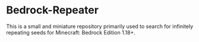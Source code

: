 # Bedrock-Repeater
This is a small and miniature repository primarily used to search for infinitely repeating seeds for Minecraft: Bedrock Edition 1.18+.
